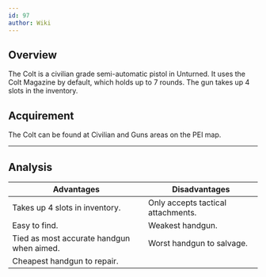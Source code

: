 ```yaml
---
id: 97
author: Wiki
---
```

## Overview
The Colt is a civilian grade semi-automatic pistol in Unturned. It uses the Colt Magazine by default, which holds up to 7 rounds. The gun takes up 4 slots in the inventory.

## Acquirement
The Colt can be found at Civilian and Guns areas on the PEI map.

---

## Analysis

|Advantages|Disadvantages|
|----------|-------------|
|Takes up 4 slots in inventory.|Only accepts tactical attachments.|
|Easy to find.|Weakest handgun.|
|Tied as most accurate handgun when aimed.|Worst handgun to salvage.|
|Cheapest handgun to repair.||
